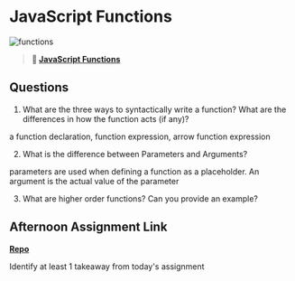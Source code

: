 # JavaScript Functions

![functions](https://bcw.blob.core.windows.net/public/img/function-anatomy.jpg)

> **📖 [JavaScript Functions](https://codeworksacademy.com/fs-student-guide/resources/wk2/02-Functions)**

## Questions

1. What are the three ways to syntactically write a function? What are the differences in how the function acts (if any)?

a function declaration, function expression, arrow function expression

2. What is the difference between Parameters and Arguments?

parameters are used when defining a function as a placeholder. An argument is the actual value of the parameter

3. What are higher order functions? Can you provide an example?

## Afternoon Assignment Link

**[Repo](https://github.com/KellyWemmer/<ASSIGNMENT_REPO>)**

Identify at least 1 takeaway from today's assignment
